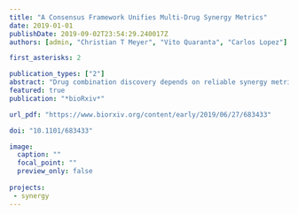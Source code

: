 ```yaml
---
title: "A Consensus Framework Unifies Multi-Drug Synergy Metrics"
date: 2019-01-01
publishDate: 2019-09-02T23:54:29.240017Z
authors: [admin, "Christian T Meyer", "Vito Quaranta", "Carlos Lopez"]

first_asterisks: 2

publication_types: ["2"]
abstract: "Drug combination discovery depends on reliable synergy metrics; however, no consensus exists on the appropriate synergy model to prioritize lead candidates. The fragmented state of the field confounds analysis, reproducibility, and clinical translation of combinations. Here we present a mass-action based formalism to accurately measure the synergy of drug combinations. In this work, we clarify the relationship between the dominant drug synergy principles and show how biases emerge due to intrinsic assumptions which hinder their broad applicability. We further present a mapping of commonly used frameworks onto a unified synergy landscape, which identifies fundamental issues impacting the interpretation of synergy in discovery efforts. Specifically, we infer how traditional metrics mask consequential synergistic interactions, and contain biases dependent on the Hill-slope and maximal effect of single-drugs. We show how these biases systematically impact the classification of synergy in large combination screens misleading discovery efforts. The proposed approach has potential to accelerate the translatability and reproducibility of drug-synergy studies, by bridging the gap between the curative potential of drug mixtures and the complexity in their study."
featured: true
publication: "*bioRxiv*"

url_pdf: "https://www.biorxiv.org/content/early/2019/06/27/683433"

doi: "10.1101/683433"

image:
  caption: ""
  focal_point: ""
  preview_only: false
  
projects:
 - synergy
---
```


